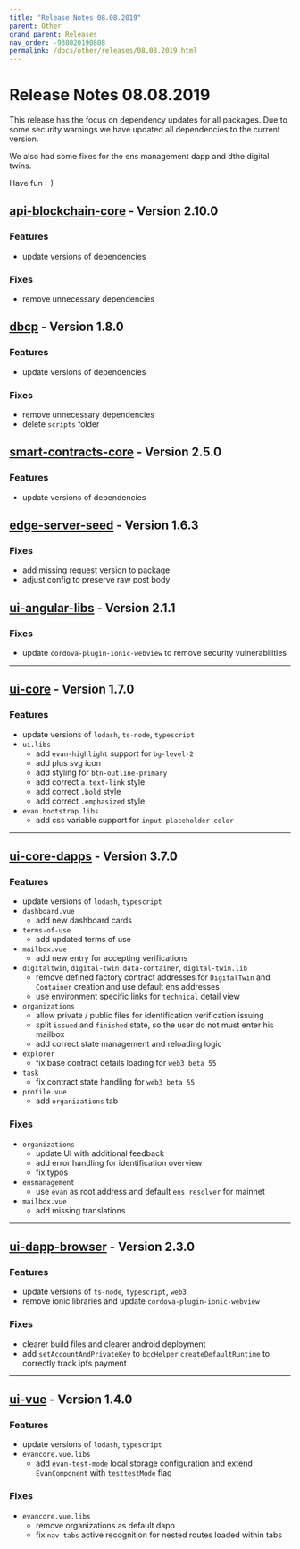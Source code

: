 ```yaml
---
title: "Release Notes 08.08.2019"
parent: Other
grand_parent: Releases
nav_order: -930020190808
permalink: /docs/other/releases/08.08.2019.html
---
```


# Release Notes 08.08.2019

This release has the focus on dependency updates for all packages. Due to some security warnings we have updated all dependencies to the current version.

We also had some fixes for the ens management dapp and dthe digital twins.

Have fun :-)


## [api-blockchain-core](https://github.com/evannetwork/api-blockchain-core) - Version 2.10.0
### Features
- update versions of dependencies

### Fixes
- remove unnecessary dependencies


## [dbcp](https://github.com/evannetwork/dbcp) - Version 1.8.0
### Features
- update versions of dependencies

### Fixes
- remove unnecessary dependencies
- delete `scripts` folder


## [smart-contracts-core](https://github.com/evannetwork/smart-contracts-core) - Version 2.5.0
### Features
- update versions of dependencies


## [edge-server-seed](https://github.com/evannetwork/edge-server-seed) - Version 1.6.3
### Fixes
- add missing request version to package
- adjust config to preserve raw post body


## [ui-angular-libs](https://github.com/evannetwork/ui-angular-libs) - Version 2.1.1
### Fixes
- update `cordova-plugin-ionic-webview` to remove security vulnerabilities

-------------

## [ui-core](https://github.com/evannetwork/ui-core) - Version 1.7.0
### Features
- update versions of `lodash`, `ts-node`, `typescript`
- `ui.libs`
  - add `evan-highlight` support for `bg-level-2`
  - add plus svg icon
  - add styling for `btn-outline-primary`
  - add correct `a.text-link` style
  - add correct `.bold` style
  - add correct `.emphasized` style
- `evan.bootstrap.libs`
  - add css variable support for `input-placeholder-color`

-------------

## [ui-core-dapps](https://github.com/evannetwork/ui-core-dapps) - Version 3.7.0
### Features
- update versions of `lodash`, `typescript`
- `dashboard.vue`
  - add new dashboard cards
- `terms-of-use`
  - add updated terms of use
- `mailbox.vue`
  - add new entry for accepting verifications
- `digitaltwin`, `digital-twin.data-container`, `digital-twin.lib`
  - remove defined factory contract addresses for `DigitalTwin` and `Container` creation and use default ens addresses
  - use environment specific links for `technical` detail view
- `organizations`
  - allow private / public files for identification verification issuing
  - split `issued` and `finished` state, so the user do not must enter his mailbox
  - add correct state management and reloading logic
- `explorer`
  - fix base contract details loading for `web3 beta 55`
- `task`
  - fix contract state handling for `web3 beta 55`
- `profile.vue`
  - add `organizations` tab

### Fixes
- `organizations`
  - update UI with additional feedback
  - add error handling for identification overview
  - fix typos
- `ensmanagement`
  - use `evan` as root address and default `ens resolver` for mainnet
- `mailbox.vue`
  - add missing translations

-------------

## [ui-dapp-browser](https://github.com/evannetwork/ui-dapp-browser) - Version 2.3.0
### Features
- update versions of `ts-node`, `typescript`, `web3`
- remove ionic libraries and update `cordova-plugin-ionic-webview`

### Fixes
- clearer build files and clearer android deployment
- add `setAccountAndPrivateKey` to `bccHelper` `createDefaultRuntime` to correctly track ipfs payment

-------------

## [ui-vue](https://github.com/evannetwork/ui-vue) - Version 1.4.0
### Features
- update versions of `lodash`, `typescript`
- `evancore.vue.libs`
  - add `evan-test-mode` local storage configuration and extend `EvanComponent` with `testtestMode` flag

### Fixes
- `evancore.vue.libs`
  - remove organizations as default dapp
  - fix `nav-tabs` active recognition for nested routes loaded within tabs
